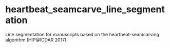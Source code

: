 # heartbeat_seamcarve_line_segmentation
Line segmentation for manuscripts based on the heartbeat-seamcarving algorithm (HIP@ICDAR 2017)
